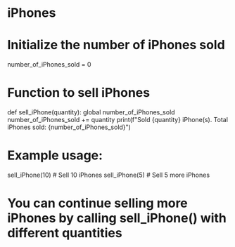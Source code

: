 # iPhones
# Initialize the number of iPhones sold
number_of_iPhones_sold = 0

# Function to sell iPhones
def sell_iPhone(quantity):
    global number_of_iPhones_sold
    number_of_iPhones_sold += quantity
    print(f"Sold {quantity} iPhone(s). Total iPhones sold: {number_of_iPhones_sold}")

# Example usage:
sell_iPhone(10)  # Sell 10 iPhones
sell_iPhone(5)   # Sell 5 more iPhones

# You can continue selling more iPhones by calling sell_iPhone() with different quantities
